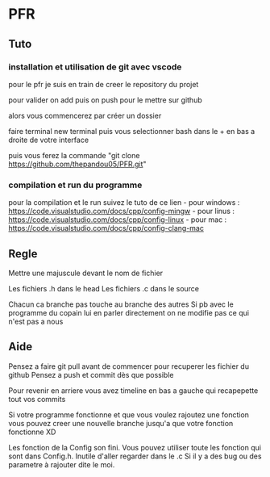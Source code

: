 # PFR

## Tuto

### installation et utilisation de git avec vscode

pour le pfr je suis en train de creer le repository du projet

pour valider on add puis on push pour le mettre sur github

alors vous commencerez par créer un dossier

faire terminal new terminal
puis vous selectionner bash dans le + en bas a droite de votre interface

puis vous ferez la commande "git clone https://github.com/thepandou05/PFR.git"

### compilation et run du programme

pour la compilation et le run suivez le tuto de ce lien - pour windows : https://code.visualstudio.com/docs/cpp/config-mingw
                                                        - pour linus :  https://code.visualstudio.com/docs/cpp/config-linux
                                                        - pour mac : https://code.visualstudio.com/docs/cpp/config-clang-mac


## Regle

Mettre une majuscule devant le nom de fichier

Les fichiers .h dans le head 
Les fichiers .c dans le source

Chacun ca branche pas touche au branche des autres 
Si pb avec le programme du copain lui en parler directement on ne modifie pas ce qui n'est pas a nous 

## Aide

Pensez a faire git pull avant de commencer pour recuperer les fichier du github
Pensez a push et commit dès que possible 

Pour revenir en arriere vous avez timeline en bas a gauche qui recapepette tout vos commits 

Si votre programme fonctionne et que vous voulez rajoutez une fonction vous pouvez creer une nouvelle branche jusqu'a que votre fonction fonctionne XD


Les fonction de la Config son fini.
Vous pouvez utiliser toute les fonction qui sont dans Config.h.
Inutile d'aller regarder dans le .c
Si il y a des bug ou des parametre à rajouter dite le moi.
